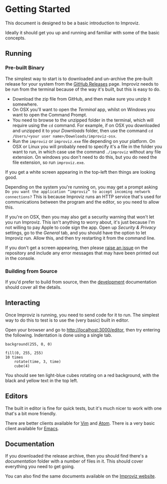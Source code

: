 # Getting Started

This document is designed to be a basic introduction to Improviz.

Ideally it should get you up and running and familiar with some of the basic concepts.


## Running

### Pre-built Binary

The simplest way to start is to downloaded and un-archive the pre-built release for your system from the [GitHub Releases](https://github.com/rumblesan/improviz/releases) page.
Improviz needs to be run from the terminal because of the way it's built, but this is easy to do.

* Download the zip file from GitHub, and then make sure you unzip it somewhere.
* On OSX you'll want to open the *Terminal* app, whilst on Windows you want to open the Command Prompt.
* You need to browse to the unzipped folder in the terminal, which will require using the `cd` command. For example, if on OSX you downloaded and unzipped it to your *Downloads* folder, then use the command `cd /Users/<your user name>/Downloads/improviz-osx`.
* Run the `improviz` or `improviz.exe` file depending on your platform. On OSX or Linux you will probably need to specify it's a file in the folder you want to run, in which case use the command `./improviz` without any file extension. On windows you don't need to do this, but you do need the file extension, so run `improviz.exe`.

If you get a white screen appearing in the top-left then things are looking good.

Depending on the system you're running on, you may get a prompt asking `Do you want the application “improviz” to accept incoming network connections?` This is because Improviz runs an HTTP service that's used for communications between the program and the editor, so you need to allow this.

If you're on OSX, then you may also get a security warning that won't let you run Improviz. This isn't anything to worry about, it's just because I'm not willing to pay Apple to code sign the app. Open up *Security & Privacy* settings, go to the *General* tab, and you should have the option to let Improviz run. Allow this, and then try restarting it from the command line.

If you don't get a screen appearing, then please [raise an issue](https://github.com/rumblesan/improviz/issues) on the repository and include any error messages that may have been printed out in the console.

### Building from Source

If you'd prefer to build from source, then the [development](./development.md) documentation should cover all the details.

## Interacting

Once Improviz is running, you need to send code for it to run. The simplest way to do this to test is to use the (very basic) built in editor.

Open your browser and go to [http://localhost:3000/editor](http://localhost:3000/editor), then try entering the following. Indentation is done using a single tab.

```
background(255, 0, 0)

fill(0, 255, 255)
10 times
	rotate(time, 3, time)
	cube(4)
```

You should see ten light-blue cubes rotating on a red background, with the black and yellow text in the top left.

## Editors

The built in editor is fine for quick tests, but it's much nicer to work with one that's a bit more friendly.

There are better clients available for [Vim](https://github.com/rumblesan/improviz-vim) and [Atom](https://github.com/rumblesan/improviz-atom).
There is a very basic client available for [Emacs](https://github.com/rumblesan/improviz/tree/main/editor/emacs).


## Documentation

If you downloaded the release archive, then you should find there's a *documentation* folder with a number of files in it. This should cover everything you need to get going.

You can also find the same documents available on the [Improviz website](https://improviz.rumblesan.com).
